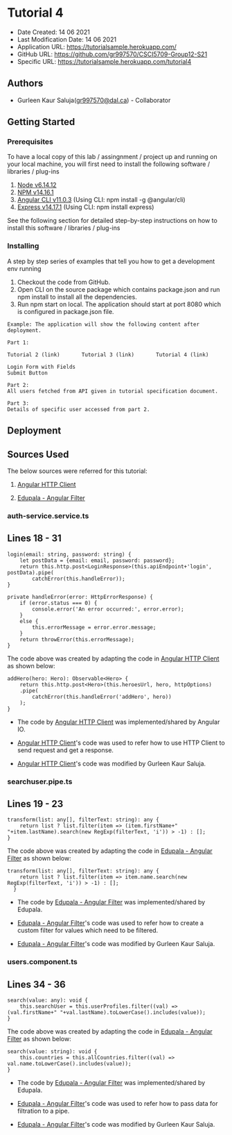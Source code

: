 # Tutorial 4

* Date Created: 14 06 2021
* Last Modification Date: 14 06 2021
* Application URL: https://tutorialsample.herokuapp.com/
* GitHub URL: https://github.com/gr997570/CSCI5709-Group12-S21
* Specific URL: https://tutorialsample.herokuapp.com/tutorial4

## Authors

* Gurleen Kaur Saluja(gr997570@dal.ca) - Collaborator

## Getting Started

### Prerequisites

To have a local copy of this lab / assingnment / project up and running on your local machine, you will first need to install the following software / libraries / plug-ins

1. [Node v6.14.12](https://nodejs.org/en/)
2. [NPM v14.16.1](https://nodejs.org/en/)
3. [Angular CLI v11.0.3](https://angular.io/guide/setup-local) (Using CLI: npm install -g @angular/cli)
4. [Express v14.17.1](https://www.npmjs.com/package/express)  (Using CLI: npm install express)

See the following section for detailed step-by-step instructions on how to install this software / libraries / plug-ins

### Installing

A step by step series of examples that tell you how to get a development env running

1. Checkout the code from GitHub.
2. Open CLI on the source package which contains package.json and run npm install to install all the dependencies.	
3. Run npm start on local. The application should start at port 8080 which is configured in package.json file.

```
Example: The application will show the following content after deployment.

Part 1:

Tutorial 2 (link)		Tutorial 3 (link)		Tutorial 4 (link)

Login Form with Fields
Submit Button

Part 2:
All users fetched from API given in tutorial specification document.

Part 3:
Details of specific user accessed from part 2.
```

## Deployment

## Sources Used

The below sources were referred for this tutorial:

1. [Angular HTTP Client](https://angular.io/guide/http)

2. [Edupala - Angular Filter](https://edupala.com/how-to-implement-an-angular-search-filter-in-angular/)

### auth-service.service.ts
Lines 18 - 31
---------------

```
login(email: string, password: string) {
	let postData = {email: email, password: password};
	return this.http.post<LoginResponse>(this.apiEndpoint+'login', postData).pipe(
		catchError(this.handleError));
}

private handleError(error: HttpErrorResponse) {
	if (error.status === 0) {
		console.error('An error occurred:', error.error);
	}
	else {
		this.errorMessage = error.error.message;
	}
	return throwError(this.errorMessage);
}
```

The code above was created by adapting the code in [Angular HTTP Client](https://angular.io/guide/http) as shown below: 

```
addHero(hero: Hero): Observable<Hero> {
	return this.http.post<Hero>(this.heroesUrl, hero, httpOptions)
	.pipe(
		catchError(this.handleError('addHero', hero))
	);
}
```

- The code by [Angular HTTP Client](https://angular.io/guide/http) was implemented/shared by Angular IO.

- [Angular HTTP Client](https://angular.io/guide/http)'s code was used to refer how to use HTTP Client to send request and get a response.

- [Angular HTTP Client](https://angular.io/guide/http)'s code was modified by Gurleen Kaur Saluja.

### searchuser.pipe.ts
Lines 19 - 23
---------------

```
transform(list: any[], filterText: string): any {
	return list ? list.filter(item => (item.firstName+" "+item.lastName).search(new RegExp(filterText, 'i')) > -1) : [];
}
```

The code above was created by adapting the code in [Edupala - Angular Filter](https://edupala.com/how-to-implement-an-angular-search-filter-in-angular/) as shown below: 

```
transform(list: any[], filterText: string): any {
    return list ? list.filter(item => item.name.search(new RegExp(filterText, 'i')) > -1) : [];
  }
```

- The code by [Edupala - Angular Filter](https://edupala.com/how-to-implement-an-angular-search-filter-in-angular/) was implemented/shared by Edupala.

- [Edupala - Angular Filter](https://edupala.com/how-to-implement-an-angular-search-filter-in-angular/)'s code was used to refer how to create a custom filter for values which need to be filtered.

- [Edupala - Angular Filter](https://edupala.com/how-to-implement-an-angular-search-filter-in-angular/)'s code was modified by Gurleen Kaur Saluja.

### users.component.ts
Lines 34 - 36
---------------

```
search(value: any): void {
	this.searchUser = this.userProfiles.filter((val) => (val.firstName+" "+val.lastName).toLowerCase().includes(value));
}
```

The code above was created by adapting the code in [Edupala - Angular Filter](https://edupala.com/how-to-implement-an-angular-search-filter-in-angular/) as shown below: 

```
search(value: string): void {
	this.countries = this.allCountries.filter((val) => val.name.toLowerCase().includes(value));
}
```

- The code by [Edupala - Angular Filter](https://edupala.com/how-to-implement-an-angular-search-filter-in-angular/) was implemented/shared by Edupala.

- [Edupala - Angular Filter](https://edupala.com/how-to-implement-an-angular-search-filter-in-angular/)'s code was used to refer how to pass data for filtration to a pipe.

- [Edupala - Angular Filter](https://edupala.com/how-to-implement-an-angular-search-filter-in-angular/)'s code was modified by Gurleen Kaur Saluja.